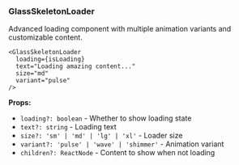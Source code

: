 ### GlassSkeletonLoader

Advanced loading component with multiple animation variants and customizable content.

```tsx
<GlassSkeletonLoader
  loading={isLoading}
  text="Loading amazing content..."
  size="md"
  variant="pulse"
/>
```

**Props:**
- `loading?: boolean` - Whether to show loading state
- `text?: string` - Loading text
- `size?: 'sm' | 'md' | 'lg' | 'xl'` - Loader size
- `variant?: 'pulse' | 'wave' | 'shimmer'` - Animation variant
- `children?: ReactNode` - Content to show when not loading
